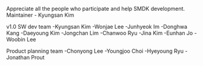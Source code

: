 Appreciate all the people who participate and help SMDK development.
Maintainer - Kyungsan Kim

v1.0
SW dev team
-Kyungsan Kim
-Wonjae Lee
-Junhyeok Im
-Donghwa Kang
-Daeyoung Kim
-Jongchan Lim
-Chanwoo Ryu
-Jina Kim
-Eunhan Jo
-Woobin Lee

Product planning team
-Chonyong Lee
-Youngjoo Choi
-Hyeyoung Ryu
-Jonathan Prout


